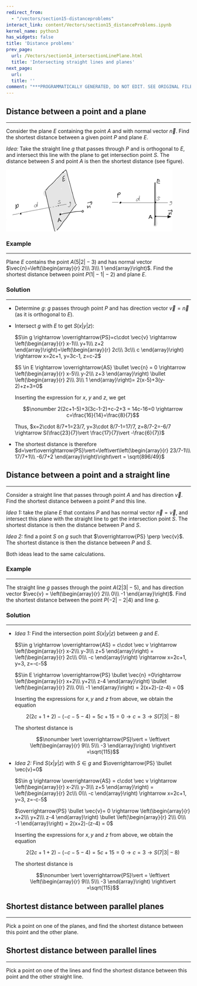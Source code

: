 ```yaml
---
redirect_from:
  - "/vectors/section15-distanceproblems"
interact_link: content/Vectors/section15_distanceProblems.ipynb
kernel_name: python3
has_widgets: false
title: 'Distance problems'
prev_page:
  url: /Vectors/section14_intersectionLinePlane.html
  title: 'Intersecting straight lines and planes'
next_page:
  url: 
  title: ''
comment: "***PROGRAMMATICALLY GENERATED, DO NOT EDIT. SEE ORIGINAL FILES IN /content***"
---
```




## Distance between a point and a plane
---

Consider the plane $E$ containing the point $A$ and with normal vector $\vec{n}$. Find the shortest distance between a given point $P$ and plane $E$. 

_Idea:_ Take the straight line $g$ that passes through $P$ and is orthogonal to $E$, and intersect this line with the plane to get intersection point $S$. The distance between $S$ and point $A$ is then the shortest distance (see figure).

   <img src="./pics/shortDist.png" width="90%" align="center">
   
### Example
---

Plane $E$ contains the point $A(5\vert 2\vert -3)$ and has normal vector $\vec{n}=\left(\begin{array}{r} 2\\\ 3\\\ 1 \end{array}\right)$. Find the shortest distance between point $P(1\vert -1 \vert -2)$ and plane $E$. 


### Solution
----
    
- Determine $g$: $g$ passes through point $P$ and has direction vector $\vec v = \vec{n}$ (as it is orthogonal to $E$).

- Intersect $g$ with $E$ to get $S(x\vert y\vert z)$: 

  $S\in g \rightarrow \overrightarrow{PS}=c\cdot \vec{v} \rightarrow \left(\begin{array}{r} x-1\\\ y+1\\\ z+2 \end{array}\right)=\left(\begin{array}{r} 2c\\\ 3c\\\ c \end{array}\right) \rightarrow x=2c+1, y=3c-1, z=c-2$
     
  $S \in E \rightarrow \overrightarrow{AS} \bullet \vec{n} = 0 \rightarrow \left(\begin{array}{r} x-5\\\ y-2\\\ z+3 \end{array}\right) \bullet \left(\begin{array}{r} 2\\\ 3\\\ 1 \end{array}\right)= 2(x-5)+3(y-2)+z+3=0$  
     
  Inserting the expression for $x$, $y$ and $z$, we get 
     
  $$\nonumber 2(2c+1-5)+3(3c-1-2)+c-2+3 = 14c-16=0 \rightarrow c=\frac{16}{14}=\frac{8}{7}$$  
     
  Thus, $x=2\cdot 8/7+1=23/7, y=3\cdot 8/7-1=17/7, z=8/7-2=-6/7 \rightarrow S(\frac{23}{7}\vert \frac{17}{7}\vert -\frac{6}{7})$
     
- The shortest distance is therefore $d=\vert\overrightarrow{PS}\vert=\left\vert\left(\begin{array}{r} 23/7-1\\\ 17/7+1\\\ -6/7+2 \end{array}\right)\right\vert =  \sqrt{896/49}$




## Distance between a point and a straight line
---

Consider a straight line that passes through point $A$ and has direction $\vec v$. Find the shortest distance between a point $P$ and this line.

_Idea 1:_ take the plane $E$ that contains $P$ and has normal vector $\vec n = \vec v$, and intersect this plane with the straight line to get the intersection point $S$. The shortest distance is then the distance between $P$ and $S$.

_Idea 2:_ find a point $S$ on $g$ such that $\overrightarrow{PS} \perp \vec{v}$. The shortest distance is then the distance between $P$ and $S$.  

Both ideas lead to the same calculations.


### Example
---

The straight line $g$ passes through the point $A(2\vert 3\vert -5)$, and has direction vector $\vec{v} = \left(\begin{array}{r} 2\\\ 0\\\ -1 \end{array}\right)$. Find the shortest distance between the point $P(-2\vert -2\vert 4)$ and line $g$.

### Solution
---

- _Idea 1:_  Find the intersection point $S(x\vert y\vert z)$ between $g$ and $E$.

   $S\in g \rightarrow \overrightarrow{AS} = c\cdot \vec v \rightarrow \left(\begin{array}{r} x-2\\\ y-3\\\ z+5 \end{array}\right) = \left(\begin{array}{r} 2c\\\ 0\\\ -c \end{array}\right) \rightarrow x=2c+1, y=3, z=-c-5$ 
   
   $S\in E \rightarrow \overrightarrow{PS} \bullet \vec{n} =0\rightarrow \left(\begin{array}{r} x+2\\\ y+2\\\ z-4 \end{array}\right) \bullet \left(\begin{array}{r} 2\\\ 0\\\ -1 \end{array}\right) = 2(x+2)-(z-4) = 0$  
   
   Inserting the expressions for $x, y$ and $z$ from above, we obtain the equation
   
   $$\nonumber 2(2c+1+2)-(-c-5-4)=5c+15=0 \rightarrow c=3 \rightarrow S(7 \vert 3\vert -8)$$
   
   The shortest distance is 
   
   $$\nonumber \vert \overrightarrow{PS}\vert = \left\vert \left(\begin{array}{r} 9\\\ 5\\\ -3 \end{array}\right) \right\vert =\sqrt{115}$$

- _Idea 2:_ Find $S(x\vert y\vert z)$ with $S\in g$ and $\overrightarrow{PS} \bullet \vec{v}=0$

    $S\in g \rightarrow \overrightarrow{AS} = c\cdot \vec v \rightarrow \left(\begin{array}{r} x-2\\\ y-3\\\ z+5 \end{array}\right) = \left(\begin{array}{r} 2c\\\ 0\\\ -c \end{array}\right) \rightarrow x=2c+1, y=3, z=-c-5$ 
    
    $\overrightarrow{PS} \bullet \vec{v}= 0 \rightarrow \left(\begin{array}{r} x+2\\\ y+2\\\ z-4 \end{array}\right) \bullet \left(\begin{array}{r} 2\\\ 0\\\ -1 \end{array}\right) = 2(x+2)-(z-4) = 0$  
   
   Inserting the expressions for $x, y$ and $z$ from above, we obtain the equation
   
   $$\nonumber 2(2c+1+2)-(-c-5-4)=5c+15=0 \rightarrow c=3 \rightarrow S(7 \vert 3\vert -8)$$
   
   The shortest distance is 
   
   $$\nonumber \vert \overrightarrow{PS}\vert = \left\vert \left(\begin{array}{r} 9\\\ 5\\\ -3 \end{array}\right) \right\vert =\sqrt{115}$$



## Shortest distance between parallel planes
---

Pick a point on one of the planes, and find the shortest distance between this point and the other plane.

## Shortest distance between parallel lines
---

Pick a point on one of the lines and find the shortest distance between this point and the other straight line.




